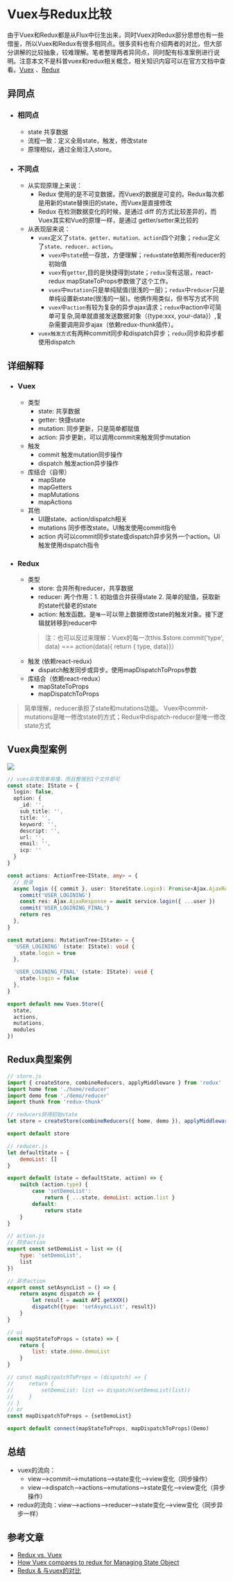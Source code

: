# Vuex与Redux比较

由于Vuex和Redux都是从Flux中衍生出来，同时Vuex对Redux部分思想也有一些借鉴，所以Vuex和Redux有很多相同点。很多资料也有介绍两者的对比，但大部分讲解的比较抽象，较难理解。笔者整理两者异同点，同时配有标准案例进行说明。注意本文不是科普vuex和redux相关概念，相关知识内容可以在官方文档中查看。[Vuex](https://vuex.vuejs.org/zh/guide/) 、[Redux](https://redux.js.org/introduction/getting-started)

## 异同点

* ### 相同点
    * state 共享数据
    * 流程一致：定义全局state，触发，修改state
    * 原理相似，通过全局注入store。
* ### 不同点
    * 从实现原理上来说：
        * Redux 使用的是不可变数据，而Vuex的数据是可变的。Redux每次都是用新的state替换旧的state，而Vuex是直接修改
        * Redux 在检测数据变化的时候，是通过 diff 的方式比较差异的，而Vuex其实和Vue的原理一样，是通过 getter/setter来比较的
    * 从表现层来说：
        * `vuex`定义了`state、getter、mutation、action`四个对象；`redux`定义了`state、reducer、action`。
            * `vuex`中`state`统一存放，方便理解；`redux`state依赖所有reducer的初始值
            * `vuex`有`getter`,目的是快捷得到state；`redux`没有这层，react-redux mapStateToProps参数做了这个工作。
            * `vuex`中`mutation`只是单纯赋值(很浅的一层)；`redux`中`reducer`只是单纯设置新state(很浅的一层)。他俩作用类似，但书写方式不同
            * `vuex`中`action`有较为复杂的异步ajax请求；`redux`中action中可简单可复杂,简单就直接发送数据对象（{type:xxx, your-data}）,复杂需要调用异步ajax（依赖redux-thunk插件）。
        * `vuex触发方式`有两种commit同步和dispatch异步；`redux`同步和异步都使用dispatch

## 详细解释
* ### Vuex
    * 类型
        * state: 共享数据
        * getter: 快捷state
        * mutation: 同步更新，只是简单都赋值
        * action: 异步更新，可以调用commit来触发同步mutation
    * 触发
        * commit 触发mutation同步操作
        * dispatch 触发action异步操作
    * 库结合（自带）
        * mapState
        * mapGetters
        * mapMutations
        * mapActions
    * 其他
        * UI跟state、action/dispatch相关
        * mutations 同步修改state。UI触发使用commit指令
        * action 内可以commit同步state或dispatch异步另外一个action。UI触发使用dispatch指令
* ### Redux
    * 类型
        * store: 合并所有reducer，共享数据
        * reducer: 两个作用：1. 初始值合并获得state 2. 简单的赋值，获取新的state代替老的state
        * action: 触发函数。是`唯一`可以带上数据修改state的触发对象。接下逻辑就转移到reducer中
        > 注：也可以反过来理解：Vuex的每一次this.$store.commit('type', data) === action(data){ return { type, data}}）
    * 触发 (依赖react-redux)
        * dispatch触发同步或异步。使用mapDispatchToProps参数
    * 库结合（依赖react-redux）
        * mapStateToProps
        * mapDispatchToProps
>  简单理解，reducer承担了state和mutations功能。
> Vuex中commit-mutations是唯一修改state的方式；Redux中dispatch-reducer是唯一修改state方式

## Vuex典型案例
![](https://vuex.vuejs.org/vuex.png)
``` ts
// vuex非常简单易懂，而且整理到1个文件即可
const state: IState = {
  login: false,
  option: {
    _id: '',
    sub_title: '',
    title: '',
    keyword: '',
    descript: '',
    url: '',
    email: '',
    icp: ''
  }
}

const actions: ActionTree<IState, any> = {
  // 登录
  async login ({ commit }, user: StoreState.Login): Promise<Ajax.AjaxResponse> {
    commit('USER_LOGINING')
    const res: Ajax.AjaxResponse = await service.login({ ...user })
    commit('USER_LOGINING_FINAL')
    return res
  },
}

const mutations: MutationTree<IState> = {
  'USER_LOGINING' (state: IState): void {
    state.login = true
  },

  'USER_LOGINING_FINAL' (state: IState): void {
    state.login = false
  },
}

export default new Vuex.Store({
  state,
  actions,
  mutations,
  modules
})
```

## Redux典型案例

``` js
// store.js
import { createStore, combineReducers, applyMiddleware } from 'redux'
import home from './home/reducer'
import demo from './demo/reducer'
import thunk from 'redux-thunk'

// reducers获得初始state
let store = createStore(combineReducers({ home, demo }), applyMiddleware(thunk))

export default store
```

``` js
// reducer.js
let defaultState = {
    demoList: []
}

export default (state = defaultState, action) => {
    switch (action.type) {
        case 'setDemoList':
            return { ...state, demoList: action.list }
        default:
            return state
    }
}
```

``` js
// action.js
// 同步action
export const setDemoList = list => ({
    type: 'setDemoList',
    list
})

// 异步action
export const setAsyncList = () => {
    return async dispatch => {
        let result = await API.getXXX()
        dispatch({type: 'setAsyncList', result})
    }
}
```

``` js
// ui
const mapStateToProps = (state) => {
    return {
        list: state.demo.demoList
    }
}

// const mapDispatchToProps = (dispatch) => {
//     return {
//         setDemoList: list => dispatch(setDemoList(list))
//     }
// }
// or
const mapDispatchToProps = {setDemoList}

export default connect(mapStateToProps, mapDispatchToProps)(Demo)
```

## 总结

* vuex的流向：
  * view——>commit——>mutations——>state变化——>view变化（同步操作）
  * view——>dispatch——>actions——>mutations——>state变化——>view变化（异步操作）
* redux的流向：view——>actions——>reducer——>state变化——>view变化（同步异步一样）

## 参考文章
* [Redux vs. Vuex](https://medium.com/@Musclenun/redux-vs-vuex-9b682529c36)
* [How Vuex compares to redux for Managing State Object](https://medium.com/@tkssharma/how-vuex-compares-to-redux-for-managing-state-object-c4b123fd9874)
* [Redux & 与vuex的对比](https://my.oschina.net/LinearLawX/blog/1617476)